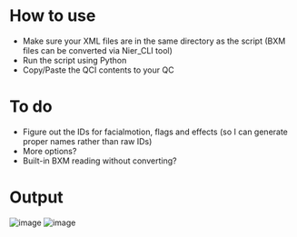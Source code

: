 # How to use
- Make sure your XML files are in the same directory as the script (BXM files can be converted via Nier_CLI tool)
- Run the script using Python
- Copy/Paste the QCI contents to your QC

# To do
- Figure out the IDs for facialmotion, flags and effects (so I can generate proper names rather than raw IDs)
- More options?
- Built-in BXM reading without converting?

# Output
![image](https://github.com/Cpt-Hazama/GBF-Relink-Events2Source/assets/7193583/c88f4b45-ab0c-46fc-8587-fe67034c2181)
![image](https://github.com/Cpt-Hazama/GBF-Relink-Events2Source/assets/7193583/fb7870ea-e0b4-4ba8-a8d9-05988586825b)
